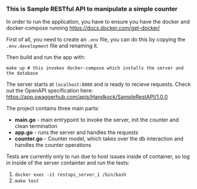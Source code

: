 ### This is Sample RESTful API to manipulate a simple counter

In order to run the application, you have to ensure you have the docker and docker-compose running https://docs.docker.com/get-docker/

First of all, you need to create an `.env` file, you can do this by copying the `.env.development` file and renaming it. 

Then build and run the app with:
```bigquery
make up # this invokes docker-compose which installs the server and the database
```
The server starts at `localhost:8000` and is ready to recieve requests. Check out the OpenAPI specification here: https://app.swaggerhub.com/apis/Handkock/SampleRestAPI/1.0.0

The project contains three main parts:
- **main.go** - main entrypoint to invoke the server, init the counter and clean termination
- **app.go** - runs the server and handles the requests
- **counter.go** - Counter model, which takes over the db interaction and handles the counter operations

Tests are currently only to run due to host issues inside of container, so log in inside of the server containter and run the tests:
1. `docker exec -it restapi_server_1 /bin/bash`
2. ``make test``

